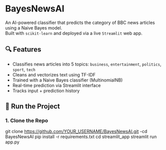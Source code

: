 # BayesNewsAI

An AI-powered classifier that predicts the category of BBC news articles using a Naive Bayes model.  
Built with `scikit-learn` and deployed via a live `Streamlit` web app.

## 🔍 Features

- Classifies news articles into 5 topics: `business`, `entertainment`, `politics`, `sport`, `tech`
- Cleans and vectorizes text using TF-IDF
- Trained with a Naive Bayes classifier (MultinomialNB)
- Real-time prediction via Streamlit interface
- Tracks input + prediction history


## 🚀 Run the Project

### 1. Clone the Repo

git clone https://github.com/YOUR_USERNAME/BayesNewsAI.git
-cd BayesNewsAI
pip install -r requirements.txt
cd streamlit_app
streamlit run app.py
